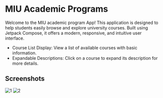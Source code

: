 # MIU Academic Programs

Welcome to the MIU academic program App! This application is designed to help students easily browse and explore university courses. Built using Jetpack Compose, it offers a modern, responsive, and intuitive user interface.

- Course List Display: View a list of available courses with basic information.
- Expandable Descriptions: Click on a course to expand its description for more details.

## Screenshots
![1](https://github.com/bodibileg/MIU-academic-programs/assets/25266669/ecc07d69-ad53-42ce-8f10-2370fbc8e541)
![2](https://github.com/bodibileg/MIU-academic-programs/assets/25266669/88e5135b-fdd5-4548-bf3d-e88343058158)


